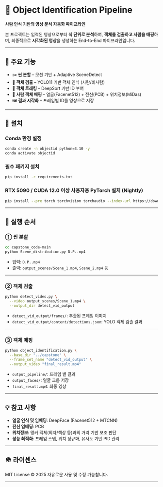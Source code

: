 # 🎥 Object Identification Pipeline

**사람 인식 기반의 영상 분석 자동화 파이프라인**

본 프로젝트는 입력된 영상으로부터 **식 단위로 분석**하여, **객체를 검출하고 사람을 매핑**하며, 최종적으로 **시각화된 영상**을 생성하는 End-to-End 파이프라인입니다.

---

## 📌 주요 기능

* ✂️ **씬 분할** – 모션 기반 + Adaptive SceneDetect
* 🢍 **객체 검출** – YOLO11 기반 객체 인식 (사람/비사람)
* 🚀 **객체 트래킹** – DeepSort 기반 ID 부여
* 🧬 **사람 객체 매핑** – 얼굴(Facenet512) + 전신(PCB) + 위치정보(MiDas)
* 🖼️ **결과 시각화** – 프레임별 ID를 영상으로 저장

---

## 💪 설치

### Conda 환경 설정

```bash
conda create -n objectid python=3.10 -y
conda activate objectid
```

### 필수 패키지 설치

```bash
pip install -r requirements.txt
```

### RTX 5090 / CUDA 12.0 이상 사용자용 PyTorch 설치 (Nightly)

```bash
pip install --pre torch torchvision torchaudio --index-url https://download.pytorch.org/whl/nightly/cu128
```

---

## 🚀 실행 순서

### ① 씬 분할

```bash
cd capstone_code-main
python Scene_distribution.py D.P..mp4
```

* 입력: `D.P..mp4`
* 출력: `output_scenes/Scene_1.mp4`, `Scene_2.mp4` 등

---

### ② 객체 검출

```bash
python detect_video.py \
  --video output_scenes/Scene_1.mp4 \
  --output_dir detect_vid_output
```

* `detect_vid_output/frames/`: 추출된 프레임 이미지
* `detect_vid_output/content/detections.json`: YOLO 객체 검출 결과

---

### ③ 객체 매핑

```bash
python object_identification.py \
  --base_dir "../capstone" \
  --frame_set_name "detect_vid_output" \
  --output_video "final_result.mp4"
```

* `output_pipeline/`: 프레임 별 결과
* `output_faces/`: 얼굴 크롭 저장
* `final_result.mp4`: 최종 영상

---

## 💡 참고 사항

* **얼굴 인식 및 임베딩**: DeepFace (Facenet512 + MTCNN)
* **전신 임베딩**: PCB
* **위치정보**: 앵커 객체(의자/책상 등)과의 거리 기반 보조 판단
* **성능 최적화**: 프레임 스탭, 위치 정규화, 유사도 기반 PID 관리

---

## 🪖 라이센스

MIT License © 2025
자유로운 사용 및 수정 가능합니다.

---


